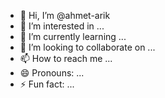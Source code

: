 - 👋 Hi, I’m @ahmet-arik
- 👀 I’m interested in ...
- 🌱 I’m currently learning ...
- 💞️ I’m looking to collaborate on ...
- 📫 How to reach me ...
- 😄 Pronouns: ...
- ⚡ Fun fact: ...

<!---
ahmet-arik/ahmet-arik is a ✨ special ✨ repository because its `README.md` (this file) appears on your GitHub profile.
You can click the Preview link to take a look at your changes.
--->

